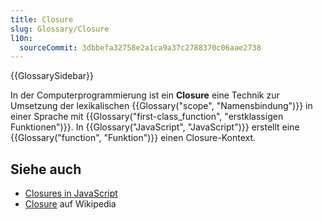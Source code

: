 ```yaml
---
title: Closure
slug: Glossary/Closure
l10n:
  sourceCommit: 3dbbefa32758e2a1ca9a37c2788370c06aae2738
---
```


{{GlossarySidebar}}

In der Computerprogrammierung ist ein **Closure** eine Technik zur Umsetzung der lexikalischen {{Glossary("scope", "Namensbindung")}} in einer Sprache mit {{Glossary("first-class_function", "erstklassigen Funktionen")}}. In {{Glossary("JavaScript", "JavaScript")}} erstellt eine {{Glossary("function", "Funktion")}} einen Closure-Kontext.

## Siehe auch

- [Closures in JavaScript](/de/docs/Web/JavaScript/Guide/Closures)
- [Closure](https://en.wikipedia.org/wiki/Closure_%28computer_programming%29) auf Wikipedia
